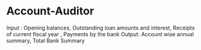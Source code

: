 # Account-Auditor
Input : Opening balances, Outstanding loan amounts and interest, Receipts of current fiscal year , Payments by the bank
Output: Account wise annual summary, Total Bank Summary
